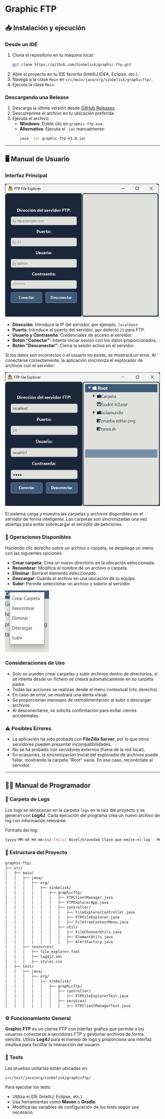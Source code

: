 # Graphic FTP

## 📥 Instalación y ejecución

### Desde un IDE
1. Clona el repositorio en tu máquina local:
    ```sh
    git clone https://github.com/Sinbelisk/graphic-ftp.git
    ```
2. Abre el proyecto en tu IDE favorito (IntelliJ IDEA, Eclipse, etc.).
3. Navega a la clase `Main` en `src/main/java/org/sinbelisk/graphicftp/`.
4. Ejecuta la clase `Main`.

### Descargando una Release
1. Descarga la última versión desde [GitHub Releases](https://github.com/iesgrancapitan2425-din/tarea8-2-practica-final-trimestre-Sinbelisk/releases).
2. Descomprime el archivo en tu ubicación preferida.
3. Ejecuta el archivo:
   - **Windows**: Doble clic en `graphic-ftp.exe`.
   - **Alternativa**: Ejecuta el `.jar` manualmente:
     ```sh
     java -jar graphic-ftp-V1.0.jar
     ```

---

## 🖥️ Manual de Usuario

### Interfaz Principal

![Interfaz](readmeResources/img.png)

- **Dirección**: Introduce la IP del servidor, por ejemplo, `localhost`.
- **Puerto**: Introduce el puerto del servidor, por defecto `21` para FTP.
- **Usuario y Contraseña**: Credenciales de acceso al servidor.
- **Botón "Conectar"**: Intenta iniciar sesión con los datos proporcionados.
- **Botón "Desconectar"**: Cierra la sesión activa en el servidor.

Si los datos son incorrectos o el usuario no existe, se mostrará un error. Al conectarse correctamente, la aplicación sincroniza el explorador de archivos con el servidor:

![Explorador](readmeResources/img_1.png)

El sistema carga y muestra las carpetas y archivos disponibles en el servidor de forma inteligente. Las carpetas son sincronizadas una vez abiertas para evitar sobrecargar el servidor de peticiones.

### 📂 Operaciones Disponibles

Haciendo clic derecho sobre un archivo o carpeta, se despliega un menú con las siguientes opciones:

- **Crear carpeta**: Crea un nuevo directorio en la ubicación seleccionada.
- **Renombrar**: Modifica el nombre de un archivo o carpeta.
- **Eliminar**: Borra el elemento seleccionado.
- **Descargar**: Guarda el archivo en una ubicación de tu equipo.
- **Subir**: Permite seleccionar un archivo y subirlo al servidor.

![Menú Contextual](img_1.png)

### Consideraciones de Uso
- Solo se pueden crear carpetas y subir archivos dentro de directorios, si se intenta desde un fichero se creará automaticamente en su carpeta padre.
- Todas las acciones se realizan desde el menú contextual (clic derecho).
- En caso de error, se mostrará una alerta visual.
- Se proporcionan mensajes de retroalimentación al subir o descargar archivos.
- Al desconectarse, se solicita confirmación para evitar cierres accidentales.

### ⚠️ Posibles Errores
- La aplicación ha sido probada con **FileZilla Server**, por lo que otros servidores pueden presentar incompatibilidades.
- No se ha probado con servidores externos (fuera de la red local).
- En ocasiones, la sincronización inicial del explorador de archivos puede fallar, mostrando la carpeta "Root" vacía. En ese caso, reconéctate al servidor.


---

## 👨‍💻 Manual de Programador

### 📂 Carpeta de Logs

Los logs se almacenan en la carpeta `logs` en la raíz del proyecto y se generan con **Log4J**. Cada ejecución del programa crea un nuevo archivo de log con información relevante.

Formato del log:
```sh
{yyyy-MM-dd HH:mm:ss} [Hilo] Nivel/Gravedad Clase-que-emite-el-log - Mensaje
```

### 📁 Estructura del Proyecto
```plaintext
graphic-ftp/
├── src/
│   ├── main/
│   │   ├── java/
│   │   │   ├── org/
│   │   │   │   ├── sinbelisk/
│   │   │   │   │   ├── graphicftp/
│   │   │   │   │   │   ├── FTPClientManager.java
│   │   │   │   │   │   ├── FTPExplorerApp.java
│   │   │   │   │   │   ├── controller/
│   │   │   │   │   │   │   ├── FileExplorerController.java
│   │   │   │   │   │   │   ├── FTPFileExplorer.java
│   │   │   │   │   │   │   ├── FileTreeContextMenu.java
│   │   │   │   │   │   ├── util/
│   │   │   │   │   │   │   ├── FileChooserUtils.java
│   │   │   │   │   │   │   ├── ElementUtils.java
│   │   │   │   │   │   │   ├── AlertFactory.java
│   │   ├── resources/
│   │   │   ├── file_explorer.fxml
│   │   │   ├── log4j2.xml
│   │   │   ├── styles.css
│   ├── test/
│   │   ├── java/
│   │   │   ├── org/
│   │   │   │   ├── sinbelisk/
│   │   │   │   │   ├── graphicftp/
│   │   │   │   │   │   ├── controller/
│   │   │   │   │   │   │   ├── FTPFileExplorerTest.java
│   │   │   │   │   │   ├── services/
│   │   │   │   │   │   │   ├── FTPClientManagerTest.java
```

### ⚙️ Funcionamiento General

**Graphic FTP** es un cliente FTP con interfaz gráfica que permite a los usuarios conectarse a servidores FTP y gestionar archivos de forma sencilla. Utiliza **Log4J** para el manejo de logs y proporciona una interfaz intuitiva para facilitar la interacción del usuario.

### 🧪 Tests

Las pruebas unitarias están ubicadas en:
```
src/test/java/org/sinbelisk/graphicftp/
```
Para ejecutar los tests:
- Utiliza el IDE (IntelliJ, Eclipse, etc.).
- Usa herramientas como **Maven** o **Gradle**.
- Modifica las variables de configuración de los tests según sea necesario.

